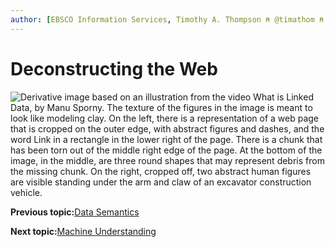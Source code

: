 ```yaml
---
author: [EBSCO Information Services, Timothy A. Thompson ⍝ @timathom ⍝ @timathom@indieweb.social]
---
```


# Deconstructing the Web

![Derivative image based on an illustration from the video What is Linked Data, by Manu Sporny. The texture of the figures in the image is meant to look like modeling clay. On the left, there is a representation of a web page that is cropped on the outer edge, with abstract figures and dashes, and the word Link in a rectangle in the lower right of the page. There is a chunk that has been torn out of the middle right edge of the page. At the bottom of the image, in the middle, are three round shapes that may represent debris from the missing chunk. On the right, cropped off, two abstract human figures are visible standing under the arm and claw of an excavator construction vehicle.](../../submaps/../img/introduction/deconstructing_the_web.png "Deconstructing the Web")

**Previous topic:**[Data Semantics](../../day_1/lesson_0/data_semantics_2.md)

**Next topic:**[Machine Understanding](../../day_1/lesson_0/machine_understanding.md)

